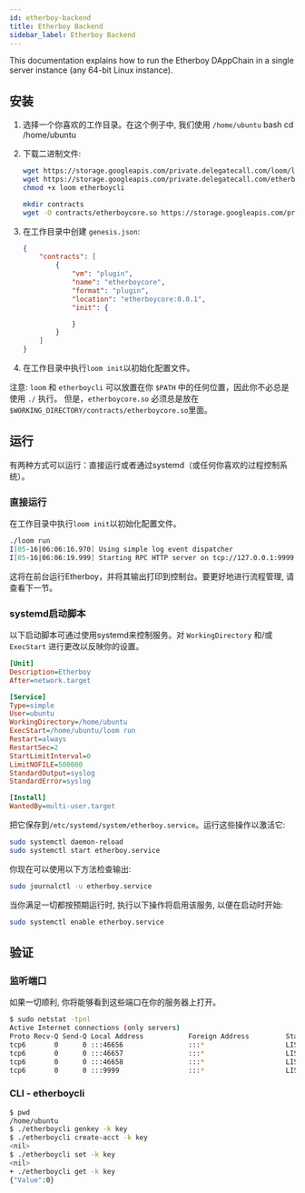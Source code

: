 ```yaml
---
id: etherboy-backend
title: Etherboy Backend
sidebar_label: Etherboy Backend
---
```

This documentation explains how to run the Etherboy DAppChain in a single server instance (any 64-bit Linux instance).

## 安装

1. 选择一个你喜欢的工作目录。在这个例子中, 我们使用 `/home/ubuntu` 
        bash
        cd /home/ubuntu

2. 下载二进制文件:
    
    ```bash
    wget https://storage.googleapis.com/private.delegatecall.com/loom/linux/build-132/loom
    wget https://storage.googleapis.com/private.delegatecall.com/etherboy/linux/build-53/etherboycli
    chmod +x loom etherboycli
    
    mkdir contracts
    wget -O contracts/etherboycore.so https://storage.googleapis.com/private.delegatecall.com/etherboy/linux/build-53/etherboycore.so
    ```

3. 在工作目录中创建 `genesis.json`:
    
    ```json
    {
        "contracts": [
            {
                "vm": "plugin",
                "name": "etherboycore",
                "format": "plugin",
                "location": "etherboycore:0.0.1",
                "init": {
    
                }
            }
        ]
    }
    ```

4. 在工作目录中执行`loom init`以初始化配置文件。

注意: `loom` 和 `etherboycli` 可以放置在你 `$PATH` 中的任何位置，因此你不必总是使用 `./` 执行。 但是，`etherboycore.so` 必须总是放在`$WORKING_DIRECTORY/contracts/etherboycore.so`里面。

## 运行

有两种方式可以运行：直接运行或者通过systemd（或任何你喜欢的过程控制系统）。

### 直接运行

在工作目录中执行`loom init`以初始化配置文件。

```bash
./loom run
I[05-16|06:06:16.970] Using simple log event dispatcher
I[05-16|06:06:19.999] Starting RPC HTTP server on tcp://127.0.0.1:9999 module=query-server
```

这将在前台运行Etherboy，并将其输出打印到控制台。要更好地进行流程管理, 请查看下一节。

### systemd启动脚本

以下启动脚本可通过使用systemd来控制服务。对 `WorkingDirectory` 和/或 `ExecStart` 进行更改以反映你的设置。

```ini
[Unit]
Description=Etherboy
After=network.target

[Service]
Type=simple
User=ubuntu
WorkingDirectory=/home/ubuntu
ExecStart=/home/ubuntu/loom run
Restart=always
RestartSec=2
StartLimitInterval=0
LimitNOFILE=500000
StandardOutput=syslog
StandardError=syslog

[Install]
WantedBy=multi-user.target
```

把它保存到`/etc/systemd/system/etherboy.service`。运行这些操作以激活它:

```bash
sudo systemctl daemon-reload
sudo systemctl start etherboy.service
```

你现在可以使用以下方法检查输出:

```bash
sudo journalctl -u etherboy.service
```

当你满足一切都按预期运行时, 执行以下操作将启用该服务, 以便在启动时开始:

```bash
sudo systemctl enable etherboy.service
```

## 验证

### 监听端口

如果一切顺利, 你将能够看到这些端口在你的服务器上打开。

```bash
$ sudo netstat -tpnl
Active Internet connections (only servers)
Proto Recv-Q Send-Q Local Address           Foreign Address         State       PID/Program name
tcp6       0      0 :::46656                :::*                    LISTEN      14327/loom
tcp6       0      0 :::46657                :::*                    LISTEN      14327/loom
tcp6       0      0 :::46658                :::*                    LISTEN      14327/loom
tcp6       0      0 :::9999                 :::*                    LISTEN      14327/loom
```

### CLI - etherboycli

```bash
$ pwd
/home/ubuntu
$ ./etherboycli genkey -k key
$ ./etherboycli create-acct -k key
<nil>
$ ./etherboycli set -k key
<nil>
+ ./etherboycli get -k key
{"Value":0}
```